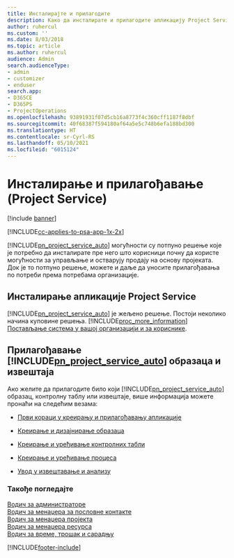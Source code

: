 ```yaml
---
title: Инсталирајте и прилагодите
description: Како да инсталирате и прилагодите апликацију Project Service
author: ruhercul
ms.custom: ''
ms.date: 8/03/2018
ms.topic: article
ms.author: ruhercul
audience: Admin
search.audienceType:
- admin
- customizer
- enduser
search.app:
- D365CE
- D365PS
- ProjectOperations
ms.openlocfilehash: 93891931f07d5cb16a8773f4c360cff1187f8dbf
ms.sourcegitcommit: 40f68387f594180af64a5e5c748b6efa188bd300
ms.translationtype: HT
ms.contentlocale: sr-Cyrl-RS
ms.lasthandoff: 05/10/2021
ms.locfileid: "6015124"
---
```

# <a name="install-and-customize-project-service"></a>Инсталирање и прилагођавање (Project Service)

[!include [banner](../includes/psa-now-project-operations.md)]

[!INCLUDE[cc-applies-to-psa-app-1x-2x](../includes/cc-applies-to-psa-app-1x-2x.md)]

[!INCLUDE[pn_project_service_auto](../includes/pn-project-service-auto.md)] могућности су потпуно решење које је потребно да инсталирате пре него што корисници почну да користе могућности за управљање и остварују продају на основу пројеката. Док је то потпуно решење, можете и даље да уносите прилагођавања по потреби према потребама организације.  
<!-- TODO: I expect to find the information on how to get and install this here. Please find that and add it here. Same for Project Service.--> 
  
## <a name="install-project-service"></a>Инсталирање апликације Project Service  
 [!INCLUDE[pn_project_service_auto](../includes/pn-project-service-auto.md)] је жељено решење. Постоји неколико начина куповине решења. [!INCLUDE[proc_more_information](../includes/proc-more-information.md)] [Постављање система у вашој организацији и за кориснике](/dynamics365/customerengagement/on-premises/admin/onboard-your-organization-and-users-to-dynamics-365-online).  
  
## <a name="customize-pn_project_service_auto-forms-and-reports"></a>Прилагођавање [!INCLUDE[pn_project_service_auto](../includes/pn-project-service-auto.md)] образаца и извештаја  
 Ако желите да прилагодите било који [!INCLUDE[pn_project_service_auto](../includes/pn-project-service-auto.md)] образац, контролну таблу или извештаје, више информација можете пронаћи на следећим везама:  
  
- [Први кораци у креирању и прилагођавању апликације](/dynamics365/customerengagement/on-premises/customize/getting-started-customization)  
  
- [Креирање и дизајнирање образаца](/dynamics365/customerengagement/on-premises/customize/create-design-forms)  
  
- [Креирање и уређивање контролних табли](/dynamics365/customerengagement/on-premises/customize/create-edit-dashboards)  
  
- [Креирање и уређивање процеса](/dynamics365/customerengagement/on-premises/customize/guide-staff-through-common-tasks-processes)  
  
- [Увод у извештавање и анализу](/dynamics365/customerengagement/on-premises/analytics/reporting-analytics-with-dynamics-365)  
  
### <a name="see-also"></a>Такође погледајте  
 [Водич за администраторе](../psa/admin-guide.md)   
 [Водич за менаџера за пословне контакте](../psa/account-manager-guide.md)   
 [Водич за менаџера пројекта](../psa/project-manager-guide.md)   
 [Водич за менаџера ресурса](../psa/resource-manager-guide.md)   
 [Водич за време, трошак и сарадњу](../psa/time-expense-collaboration-guide.md)


[!INCLUDE[footer-include](../includes/footer-banner.md)]